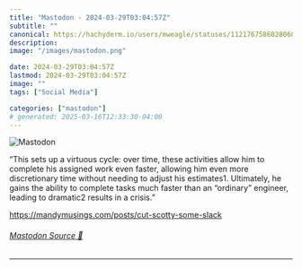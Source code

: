 ```yaml
---
title: "Mastodon - 2024-03-29T03:04:57Z"
subtitle: ""
canonical: https://hachyderm.io/users/mweagle/statuses/112176758602806079
description:
image: "/images/mastodon.png"

date: 2024-03-29T03:04:57Z
lastmod: 2024-03-29T03:04:57Z
image: ""
tags: ["Social Media"]

categories: ["mastodon"]
# generated: 2025-03-16T12:33:30-04:00
---
```

![Mastodon](/images/mastodon.png)

<p>“This sets up a virtuous cycle: over time, these activities allow him to complete his assigned work even faster, allowing him even more discretionary time without needing to adjust his estimates1. Ultimately, he gains the ability to complete tasks much faster than an “ordinary” engineer, leading to dramatic2 results in a crisis.”</p><p><a href="https://mandymusings.com/posts/cut-scotty-some-slack" target="_blank" rel="nofollow noopener noreferrer" translate="no"><span class="invisible">https://</span><span class="ellipsis">mandymusings.com/posts/cut-sco</span><span class="invisible">tty-some-slack</span></a></p>


###### [Mastodon Source 🐘](https://hachyderm.io/@mweagle/112176758602806079)

___
